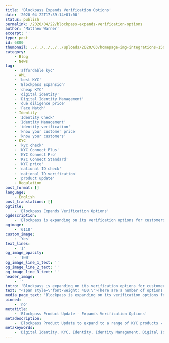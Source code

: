 ```yaml
---
title: 'Blockpass Expands Verification Options'
date: '2020-04-22T17:39:14+01:00'
status: publish
permalink: /2020/04/22/blockpass-expands-verification-options
author: 'Matthew Warner'
excerpt: ''
type: post
id: 6800
thumbnail: ../../../../../uploads/2020/03/homepage-img-integrations-150x150.jpg
category:
    - Blog
    - News
tag:
    - 'affordable kyc'
    - AML
    - 'best KYC'
    - 'Blockpass Expansion'
    - 'cheap KYC'
    - 'digital identity'
    - 'Digital Identity Management'
    - 'due diligence price'
    - 'Face Match'
    - Identity
    - 'Identity Check'
    - 'Identity Management'
    - 'identity verification'
    - 'know your customer price'
    - 'know your customers'
    - KYC
    - 'kyc check'
    - 'KYC Connect Plus'
    - 'KYC Connect Pro'
    - 'KYC Connect Standard'
    - 'KYC price'
    - 'national ID check'
    - 'national ID verification'
    - 'product update'
    - Regulation
post_format: []
language:
    - English
post_translations: []
ogtitle:
    - 'Blockpass Expands Verification Options'
ogdescription:
    - 'Blockpass is expanding on its verification options for customers and business partners alike in a recent update which went live this week. Ensuring flexibility and customisation, the Blockpass development team has been working hard to add this latest option with the result that National ID verification is now possible to use with our services. '
ogimage:
    - '6118'
custom_image:
    - 'Yes'
text_lines:
    - '1'
og_image_opacity:
    - '100'
og_image_line_1_text: ''
og_image_line_2_text: ''
og_image_line_3_text: ''
header_image:
    - ''
intro: 'Blockpass is expanding on its verification options for customers and business partners alike in a recent update which went live this week. Ensuring flexibility and customisation, the Blockpass development team has been working hard to add this latest option with the result that National ID verification is now possible to use with our services. '
text: "<span style=\"font-weight: 400;\">There are a number of options available to those seeking identity verification, catering for businesses with greater or lesser need for specific services. Equivalent to our traditional KYC Connect plan, the new KYC Connect Pro option covers identity document verification, face match, AML monitoring and address verification, all of which are included for US$4.50.</span>\r\n\r\n<span style=\"font-weight: 400;\">For those that don’t require address verification, the KYC Connect Plus plan includes identity document verification, face match and AML monitoring for the discounted price of US$3.00. If only the identity document verification and face match options are required for a business, they can choose to select the KYC Connect Standard option which comes in at only US$2.50.</span>\r\n\r\n<span style=\"font-weight: 400;\">We will keep exploring additional options to provide the most desirable services to our customers and the most flexibility for our users. If there is any option or expansion you would like to see to Blockpass’ products, please don’t hesitate to get in touch with us via email or social media.\_</span>\r\n\r\nSetup your KYC Connect service in minutes with pay-as-you-go, no setup fee, and free testing - <a href=\"https://console.blockpass.org/blockpass_console/#/\">click here!</a>"
media_page_text: 'Blockpass is expanding on its verification options for customers and business partners alike in a recent update which went live this week. Ensuring flexibility and customisation, the Blockpass development team has been working hard to add this latest option with the result that National ID verification is now possible to use with our services. '
pinned:
    - 'no'
metatitle:
    - 'Blockpass Product Update - Expands Verification Options'
metadescription:
    - 'Blockpass Product Update to expand to a range of KYC products - KYC Connect Plus, KYC Connect Pro, KYC Connect Standard. Check out the price and services of these new options!'
metakeywords:
    - 'Digital Identity, KYC, Identity, Identity Management, Digital Identity Management, Regulation, Face match, AML, Product Update, Blockpass Expansion, know your customers, kyc check, identity check, identity verification, best kyc, national ID check, national ID verification, KYC Connect Pro, KYC Connect Plus, KYC Connect Standard, KYC price, cheap kyc, affordable kyc, know your customer price, due diligence price'
---
```

<!DOCTYPE html PUBLIC "-//W3C//DTD HTML 4.0 Transitional//EN" "http://www.w3.org/TR/REC-html40/loose.dtd">
<?xml encoding="UTF-8">
